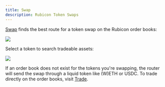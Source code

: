 ```yaml
---
title: Swap
description: Rubicon Token Swaps
---
```


[Swap](https://app.rubicon.finance/swap) finds the best route for a token swap on the Rubicon order books:

![](</assets/image(18).png>)

Select a token to search tradeable assets:

![](</assets/image(89).png>)

If an order book does not exist for the tokens you're swapping, the router will send the swap through a liquid token like (W)ETH or USDC. To trade directly on the order books, visit [Trade](/docs/guides/trade/trade).
